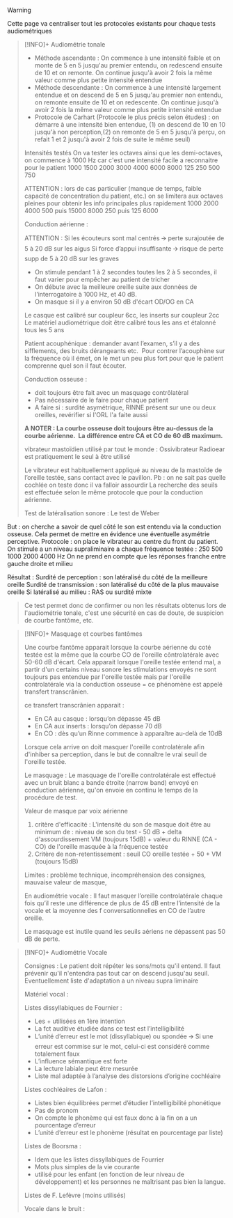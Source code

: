 >[!WARNING] 
>Cette page va centraliser tout les protocoles existants pour chaque tests audiométriques 

>[!INFO]+ Audiométrie tonale
>
>- Méthode ascendante : 
>On commence à une intensité faible et on monte de 5 en 5 jusqu'au premier entendu, on redescend ensuite de 10 et on remonte. On continue jusqu'à avoir 2 fois la même valeur comme plus petite intensité entendue
>- Méthode descendante : 
>On commence à une intensité largement entendue et on descend de 5 en 5 jusqu'au premier non entendu, on remonte ensuite de 10 et on redescente. On continue jusqu'à avoir 2 fois la même valeur comme plus petite intensité entendue
>- Protocole de Carhart (Protocole le plus précis selon études) :
on démarre à une intensité bien entendue, (1) on descend de 10 en 10 jusqu'à non perception,(2) on remonte de 5 en 5 jusqu'à perçu, on refait 1 et 2 jusqu'à avoir 2 fois de suite le même seuil)
>
>Intensités testés
>On va tester les octaves ainsi que les demi-octaves, on commence à 1000 Hz car c'est une intensité facile a reconnaitre pour le patient
>1000 1500 2000 3000 4000 6000 8000 125 250 500 750
>
>ATTENTION : lors de cas particulier (manque de temps, faible capacité de concentration du patient, etc.) on se limitera aux octaves pleines pour obtenir les info principales plus rapidement
>1000 2000 4000 500 puis 15000 8000 250 puis 125 6000
>
>Conduction aérienne :
>
>ATTENTION : 
>Si les écouteurs sont mal centrés 🡪 perte surajoutée de 5 à 20 dB sur les aigus
>Si force d’appui insuffisante 🡪 risque de perte supp de 5 à 20 dB sur les graves
>
>- On stimule pendant 1 à 2 secondes toutes les 2 à 5 secondes, il faut varier pour empêcher au patient de tricher
>- On débute avec la meilleure oreille suite aux données de l’interrogatoire à 1000 Hz, et 40 dB.
>- On masque si il y a environ 50 dB d'écart OD/OG en CA 
>
>Le casque est calibré sur coupleur 6cc, les inserts sur coupleur 2cc
>Le matériel audiométrique doit être calibré tous les ans et étalonné tous les 5 ans
>
>Patient acouphénique : demander avant l’examen, s’il y a des sifflements, des bruits dérangeants etc. 
>Pour contrer l’acouphène sur la fréquence où il émet, on le met un peu plus fort pour que le patient comprenne quel son il faut écouter.
>
>Conduction osseuse : 
>- doit toujours être fait avec un masquage contrôlatéral
>- Pas nécessaire de le faire pour chaque patient
>- A faire si : surdité asymétrique, RINNE présent sur une ou deux oreilles, revérifier si l'ORL l'a faite aussi 
>
>**A NOTER : 
>La courbe osseuse doit toujours être au-dessus de la courbe aérienne. 
>La différence entre CA et CO de 60 dB maximum.**
>
>vibrateur mastoïdien utilisé par tout le monde : Ossivibrateur Radioear est pratiquement le seul à être utilisé
>
>Le vibrateur est habituellement appliqué au niveau de la mastoïde de l’oreille testée, sans contact avec le pavillon.
>Pb : on ne sait pas quelle cochlée on teste donc il va falloir assourdir
>La recherche des seuils est effectuée selon le même protocole que pour la conduction aérienne.
>
>Test de latéralisation sonore : Le test de Weber
>
But : on cherche a savoir de quel côté le son est entendu via la conduction osseuse. Cela permet de mettre en évidence une éventuelle asymétrie perceptive.
Protocole : on place le vibrateur au centre du front du patient. On stimule a un niveau supraliminaire a chaque fréquence testée : 250 500 1000 2000 4000 Hz
On ne prend en compte que les réponses franche entre gauche droite et milieu
>
Résultat : 
Surdité de perception : son latéralisé du côté de la meilleure oreille
Surdité de transmission : son latéralisé du côté de la plus mauvaise oreille
Si latéralisé au milieu : RAS ou surdité mixte
>
>Ce test permet donc de confirmer ou non les résultats obtenus lors de l'audiométrie tonale, c'est une sécurité en cas de doute, de suspicion de courbe fantôme, etc.

>[!INFO]+ Masquage et courbes fantômes
>
>Une courbe fantôme apparait lorsque la courbe aérienne du coté testée est la même que la courbe CO de l'oreille côntrolatérale avec 50-60 dB d'écart. Cela apparait lorsque l'oreille testée entend mal, a partir d'un certains niveau sonore les stimulations envoyés ne sont toujours pas entendue par l'oreille testée mais par l'oreille controlatérale via la conduction osseuse = ce phénomène est appelé transfert transcrânien.
>
>ce transfert transcrânien apparait :
>
>- En CA au casque : lorsqu’on dépasse 45 dB
>- En CA aux inserts : lorsqu’on dépasse 70 dB
>- En CO : dès qu’un Rinne commence à apparaître au-delà de 10dB
>  
>  Lorsque cela arrive on doit masquer l'oreille controlatérale afin d'inhiber sa perception, dans le but de connaître le vrai seuil de l'oreille testée.
>
>Le masquage : 
>Le masquage de l'oreille controlatérale est effectué avec un bruit blanc a bande étroite (narrow band) envoyé en conduction aérienne, qu'on envoie en continu le temps de la procédure de test.
>
>Valeur de masque par voix aérienne
>1) critère d'efficacité : L'intensité du son de masque doit être au minimum de : niveau de son du test - 50 dB + delta d'assourdissement VM (toujours 15dB) + valeur du RINNE (CA - CO) de l'oreille masquée à la fréquence testée
>2) Critère de non-retentissement : seuil CO oreille testée + 50 + VM (toujours 15dB)
>   
>   Limites : problème technique, incompréhension des consignes, mauvaise valeur de masque,
>   
>En audiométrie vocale :
>Il faut masquer l’oreille controlatérale chaque fois qu’il reste une différence de plus de 45 dB entre l’intensité de la vocale et la moyenne des f conversationnelles en CO de l’autre oreille. 
>
>Le masquage est inutile quand les seuils aériens ne dépassent pas 50 dB de perte.

>[!INFO]+ Audiométrie Vocale
>
>
>
>Consignes :
>Le patient doit répéter les sons/mots qu'il entend. Il faut prévenir qu'il n'entendra pas tout car on descend jusqu'au seuil.
>Eventuellement liste d'adaptation a un niveau supra liminaire
>
>
>
>Matériel vocal : 
>
>Listes dissyllabiques de Fournier : 
>
>- Les + utilisées en 1ère intention 
>- La fct auditive étudiée dans ce test est l’intelligibilité 
>- L’unité d’erreur est le mot (dissyllabique) ou spondée 🡪 Si une erreur est commise sur le mot, celui-ci est considéré comme totalement faux 
>- L’influence sémantique est forte 
>- La lecture labiale peut être mesurée 
>- Liste mal adaptée à l’analyse des distorsions d’origine cochléaire
>
>Listes cochléaires de Lafon :
>
>- Listes bien équilibrées permet d’étudier l’intelligibilité phonétique
>- Pas de pronom 
>- On compte le phonème qui est faux donc à la fin on a un pourcentage d’erreur 
>- L’unité d’erreur est le phonème (résultat en pourcentage par liste)
>
>Listes de Boorsma :
>
>- Idem que les listes dissyllabiques de Fourrier 
>- Mots plus simples de la vie courante
>- utilisé pour les enfant (en fonction de leur niveau de développement) et les personnes ne maîtrisant pas bien la langue.
>
>  Listes de F. Lefèvre (moins utilisés)
>  
>  
>  Vocale dans le bruit :


